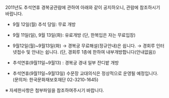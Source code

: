 2011년도 추석연휴 경복궁관람에 관하여 아래와 같이 공지하오니, 관람에 참조하시기 바랍니다.

- 9월 12일(월) 추석 당일: 무료 개방
- 9월 11일(일), 9월 13일(화): 유료개방 (단, 한복입은 자는 무료입장)

- 9월12일(월)~9월13일(화)
  → 경복궁 무료해설(정규안내)은 쉽니다.
  → 경회루 인터넷접수 및 안내는 쉽니다.
  (단, 경회루 1층에 한하여 내부개방합니다(안내없음))

- 추석연휴(9월11일~9월13) : 경복궁 경내 일부 잔디밭 개방
- 추석연휴(9월11일~9월13일) 수문장 교대의식은 정상적으로 운영될 예정입니다. (문의처: 한국문화재보호재단 02-3210-1645)

※ 자세한사항은 첨부파일을 참조하여주시기 바랍니다.